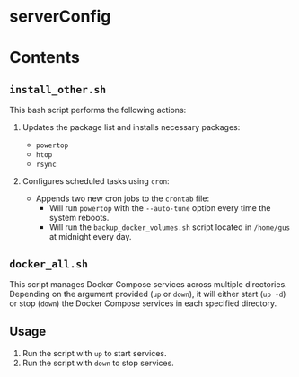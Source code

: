 # serverConfig

# Contents

## ```install_other.sh```

This bash script performs the following actions:

1. Updates the package list and installs necessary packages:
    - `powertop`
    - `htop`
    - `rsync`

2. Configures scheduled tasks using `cron`:
    - Appends two new cron jobs to the `crontab` file:
        - Will run `powertop` with the `--auto-tune` option every time the system reboots.
        - Will run the `backup_docker_volumes.sh` script located in `/home/gus` at midnight every day.

## ```docker_all.sh```
This script manages Docker Compose services across multiple directories. Depending on the argument provided (`up` or `down`), it will either start (`up -d`) or stop (`down`) the Docker Compose services in each specified directory.

## Usage

1. Run the script with `up` to start services.
2. Run the script with `down` to stop services.
